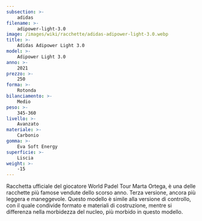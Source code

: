 ```yaml
---
subsection: >-
    adidas
filename: >-
    adipower-light-3.0
image: /images/wiki/racchette/adidas-adipower-light-3.0.webp
title: >-
    Adidas Adipower Light 3.0
model: >-
    Adipower Light 3.0
anno: >-
    2021
prezzo: >-
    250
forma: >-
    Rotonda
bilanciamento: >-
    Medio
peso: >-
    345-360
livello: >-
    Avanzato
materiale: >-
    Carbonio
gomma: >-
    Eva Soft Energy
superficie: >-
    Liscia
weight: >-
    -15
---
```

Racchetta ufficiale del giocatore World Padel Tour Marta Ortega, è una delle racchette più famose vendute dello scorso anno. Terza versione, ancora più leggera e maneggevole. Questo modello è simile alla versione di controllo, con il quale condivide formato e materiali di costruzione, mentre si differenza nella morbidezza del nucleo, più morbido in questo modello.